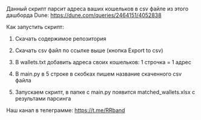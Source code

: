 Данный скрипт парсит адреса ваших кошельков в csv файле из этого дашборда Dune: https://dune.com/queries/2464151/4052838

Как запустить скрипт:

1. Скачать содержимое репозитория

2. Скачать csv файл по ссылке выше (кнопка Export to csv)

3. В wallets.txt добавить адреса своих кошельков: 1 строчка = 1 адрес

4. В main.py в 5 строке в скобках пишем название скаченного csv файла

5. Запускаем скрипт, в папке с main.py появится matched_wallets.xlsx с результами парсинга

Наш канал в телеграмме: https://t.me/RRband